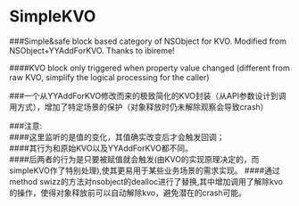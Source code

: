 # SimpleKVO
###Simple&safe block based category of NSObject for KVO. Modified from NSObject+YYAddForKVO. Thanks to ibireme!

####KVO block only triggered when property value changed (different from raw KVO, simplify the logical processing for the caller)

###一个从YYAddForKVO修改而来的极致简化的KVO封装（从API参数设计到调用方式），增加了特定场景的保护（对象释放时仍未解除观察会导致crash）

###注意:  
####这里监听的是值的变化，其值确实改变后才会触发回调；   
####其行为和原始KVO以及YYAddForKVO都不同。   
####后两者的行为是只要被赋值就会触发(由KVO的实现原理决定的，而simpleKVO作了特别处理),使其更易用于某些业务场景的需求实现。
####通过method swizz的方法对nsobject的dealloc进行了替换,其中增加调用了解除kvo的操作，使得对象释放前可以自动解除kvo，避免潜在的crash可能。